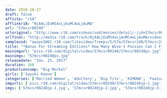 ```yaml
---
date: 2018-10-27
draft: false
affsite: "r18"
afflinkr18: "NjA4LjEuMS4xLjAuMC4wLjAuMA"
url: "57mcsr00240"
urloriginal: "http://www.r18.com/videos/vod/movies/detail/-/id=57mcsr00240"
urlfinal: "http://media.r18.com/track/NjA4LjEuMS4xLjAuMC4wLjAuMA/videos/vod/movies/detail/-/id=57mcsr00240"
samplevid: "awspv3001.r18.com/litevideo/freepv/5/57m/57mcsr240/57mcsr240_dmb_w.mp4"
title: "*Bonus For Streaming Editions* How Many Wive's Pussies Can I Fill With My Cum? Sayuki Kanno"
mainimgurl: "pics.r18.com/digital/video/57mcsr00240/57mcsr00240ps.jpg"
mainimgs: "57mcsr00240ps.jpg"
releasedate: "Jan. 25, 2017"
duration: 160
productioncomp: "Big Morkal"
girls: ['Sayuki Kanno']
categories: ['Married Woman', 'Adultery', 'Big Tits', 'KIMONO', 'Featured Actress', 'Hot Spring', 'Creampie', 'Hi-Def']
imgurls: ['pics.r18.com/digital/video/57mcsr00240/57mcsr00240jp-1.jpg', 'pics.r18.com/digital/video/57mcsr00240/57mcsr00240jp-2.jpg', 'pics.r18.com/digital/video/57mcsr00240/57mcsr00240jp-3.jpg', 'pics.r18.com/digital/video/57mcsr00240/57mcsr00240jp-4.jpg', 'pics.r18.com/digital/video/57mcsr00240/57mcsr00240jp-5.jpg', 'pics.r18.com/digital/video/57mcsr00240/57mcsr00240jp-6.jpg', 'pics.r18.com/digital/video/57mcsr00240/57mcsr00240jp-7.jpg', 'pics.r18.com/digital/video/57mcsr00240/57mcsr00240jp-8.jpg', 'pics.r18.com/digital/video/57mcsr00240/57mcsr00240jp-9.jpg', 'pics.r18.com/digital/video/57mcsr00240/57mcsr00240jp-10.jpg', 'pics.r18.com/digital/video/57mcsr00240/57mcsr00240jp-11.jpg', 'pics.r18.com/digital/video/57mcsr00240/57mcsr00240jp-12.jpg', 'pics.r18.com/digital/video/57mcsr00240/57mcsr00240jp-13.jpg', 'pics.r18.com/digital/video/57mcsr00240/57mcsr00240jp-14.jpg', 'pics.r18.com/digital/video/57mcsr00240/57mcsr00240jp-15.jpg', 'pics.r18.com/digital/video/57mcsr00240/57mcsr00240jp-16.jpg', 'pics.r18.com/digital/video/57mcsr00240/57mcsr00240jp-17.jpg', 'pics.r18.com/digital/video/57mcsr00240/57mcsr00240jp-18.jpg', 'pics.r18.com/digital/video/57mcsr00240/57mcsr00240jp-19.jpg', 'pics.r18.com/digital/video/57mcsr00240/57mcsr00240jp-20.jpg']
imgs: ['57mcsr00240jp-1.jpg', '57mcsr00240jp-2.jpg', '57mcsr00240jp-3.jpg', '57mcsr00240jp-4.jpg', '57mcsr00240jp-5.jpg', '57mcsr00240jp-6.jpg', '57mcsr00240jp-7.jpg', '57mcsr00240jp-8.jpg', '57mcsr00240jp-9.jpg', '57mcsr00240jp-10.jpg', '57mcsr00240jp-11.jpg', '57mcsr00240jp-12.jpg', '57mcsr00240jp-13.jpg', '57mcsr00240jp-14.jpg', '57mcsr00240jp-15.jpg', '57mcsr00240jp-16.jpg', '57mcsr00240jp-17.jpg', '57mcsr00240jp-18.jpg', '57mcsr00240jp-19.jpg', '57mcsr00240jp-20.jpg']
---
```

